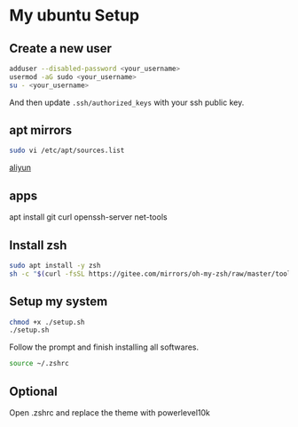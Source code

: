 # My ubuntu Setup

## Create a new user
```bash
adduser --disabled-password <your_username>
usermod -aG sudo <your_username>
su - <your_username>
```
And then update `.ssh/authorized_keys` with your ssh public key.

## apt mirrors

```bash
sudo vi /etc/apt/sources.list
```

[aliyun](https://developer.aliyun.com/mirror/ubuntu?spm=a2c6h.13651102.0.0.41c81b11w4uUNu)

## apps

apt install git curl openssh-server net-tools

## Install zsh
```bash
sudo apt install -y zsh
sh -c "$(curl -fsSL https://gitee.com/mirrors/oh-my-zsh/raw/master/tools/install.sh)"
```

## Setup my system
```bash
chmod +x ./setup.sh
./setup.sh
```
Follow the prompt and finish installing all softwares.
```bash
source ~/.zshrc
```

## Optional
Open .zshrc and replace the theme with powerlevel10k

